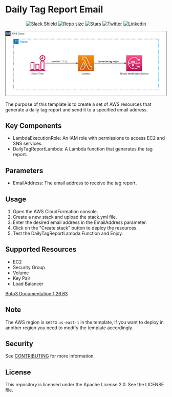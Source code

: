 # Daily Tag Report Email

<p align="center">
	<a href="https://join.slack.com/t/yrisgroupe/shared_invite/zt-1q51z8dmv-GC0XzUSclzBnUQ0tpKhznw"><img alt="Slack Shield" src="https://img.shields.io/badge/slack-yris-brightgreen.svg?logo=slack"></a>
	<a href="https://github.com/Yris-ops/aws-daily-tag-report-email"><img alt="Repo size" src="https://img.shields.io/github/repo-size/Yris-ops/aws-daily-tag-report-email"></a>
	<a href="https://github.com/Yris-ops/aws-daily-tag-report-email"><img alt="Stars" src="https://img.shields.io/github/stars/Yris-ops/aws-daily-tag-report-email"></a>
	<a href="https://twitter.com/cz_antoine"><img alt="Twitter" src="https://img.shields.io/twitter/follow/cz_antoine?style=social"></a>
	<a href="https://www.linkedin.com/in/antoine-cichowicz-837575b1"><img alt="Linkedin" src="https://img.shields.io/badge/-Antoine-blue?style=flat-square&logo=Linkedin&logoColor=white"></a>
<p>

![Daily Tag Report](./img/DailyTagReportArchitecture.png)

The purpose of this template is to create a set of AWS resources that generate a daily tag report and send it to a specified email address.

## Key Components

- LambdaExecutionRole: An IAM role with permissions to access EC2 and SNS services.
- DailyTagReportLambda: A Lambda function that generates the tag report.

## Parameters

- EmailAddress: The email address to receive the tag report.

## Usage

1. Open the AWS CloudFormation console.
1. Create a new stack and upload the stack.yml file.
1. Enter the desired email address in the EmailAddress parameter.
1. Click on the "Create stack" button to deploy the resources.
1. Test the DailyTagReportLambda Function and Enjoy.

## Supported Resources

- EC2
- Security Group
- Volume
- Key Pair
- Load Balancer

[Boto3 Documentation 1.26.63](https://boto3.amazonaws.com/v1/documentation/api/latest/reference/services/ec2.html#client)

## Note

The AWS region is set to `us-east-1` in the template, if you want to deploy in another region you need to modify the template accordingly.

## Security

See [CONTRIBUTING](CONTRIBUTING.md#security-issue-notifications) for more information.

## License

This repository is licensed under the Apache License 2.0. See the LICENSE file.